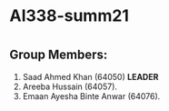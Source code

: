 # 
# AI338-summ21


#
## Group Members:
 1) Saad Ahmed Khan (64050)  **LEADER**
 2) Areeba Hussain (64057). 
 3) Emaan Ayesha Binte Anwar (64076).													

#
